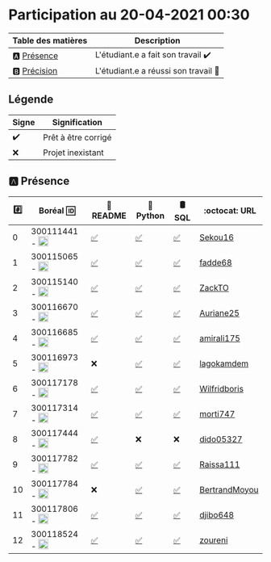 # Participation au 20-04-2021 00:30

| Table des matières            | Description                                             |
|-------------------------------|---------------------------------------------------------|
| :a: [Présence](#a-présence)   | L'étudiant.e a fait son travail    :heavy_check_mark:   |
| :b: [Précision](#b-précision) | L'étudiant.e a réussi son travail  :tada:               |

## Légende

| Signe              | Signification                 |
|--------------------|-------------------------------|
| :heavy_check_mark: | Prêt à être corrigé           |
| :x:                | Projet inexistant             |

## :a: Présence

|:hash:| Boréal :id:                | :newspaper: README | :snake: Python | :oil_drum: SQL | :octocat: URL |
|------|----------------------------|--------------------|----------------|------|-|
| 0 | 300111441 - <image src='https://avatars0.githubusercontent.com/u/55207099?s=460&v=4' width=20 height=20></image> | [:white_check_mark:](../300111441/README.md) | [:white_check_mark:](../300111441/b300111441.py) | [:white_check_mark:](../300111441/b300111441.sql) | [Sekou16](https://github.com/Sekou16/lab-programmation-mysqlsh-en-python) |
| 1 | 300115065 - <image src='https://avatars0.githubusercontent.com/u/54910778?s=460&v=4' width=20 height=20></image> | [:white_check_mark:](../300115065/README.md) | [:white_check_mark:](../300115065/b300115065.py) | [:white_check_mark:](../300115065/b300115065.sql) | [fadde68](https://github.com/fadde68/lab-programmation-mysqlsh-en-python) |
| 2 | 300115140 - <image src='https://avatars0.githubusercontent.com/u/54910329?s=460&v=4' width=20 height=20></image> | [:white_check_mark:](../300115140/README.md) | [:white_check_mark:](../300115140/b300115140.py) | [:white_check_mark:](../300115140/b300115140.sql) | [ZackTO](https://github.com/ZackTO/lab-programmation-mysqlsh-en-python) |
| 3 | 300116670 - <image src='https://avatars0.githubusercontent.com/u/55238107?s=460&v=4' width=20 height=20></image> | [:white_check_mark:](../300116670/README.md) | [:white_check_mark:](../300116670/b300116670.py) | [:white_check_mark:](../300116670/b300116670.sql) | [Auriane25](https://github.com/Auriane25/lab-programmation-mysqlsh-en-python) |
| 4 | 300116685 - <image src='https://avatars0.githubusercontent.com/u/54910751?s=460&v=4' width=20 height=20></image> | [:white_check_mark:](../300116685/README.md) | [:white_check_mark:](../300116685/b300116685.py) | [:white_check_mark:](../300116685/b300116685.sql) | [amirali175](https://github.com/amirali175/lab-programmation-mysqlsh-en-python) |
| 5 | 300116973 - <image src='https://avatars0.githubusercontent.com/u/54910252?s=460&v=4' width=20 height=20></image> | :x: | [:white_check_mark:](../300116973/b300116973.py) | [:white_check_mark:](../300116973/b300116973.sql) | [lagokamdem](https://github.com/lagokamdem/lab-programmation-mysqlsh-en-python) |
| 6 | 300117178 - <image src='https://avatars0.githubusercontent.com/u/54910937?s=460&v=4' width=20 height=20></image> | [:white_check_mark:](../300117178/README.md) | [:white_check_mark:](../300117178/b300117178.py) | [:white_check_mark:](../300117178/b300117178.sql) | [Wilfridboris](https://github.com/Wilfridboris/lab-programmation-mysqlsh-en-python) |
| 7 | 300117314 - <image src='https://avatars0.githubusercontent.com/u/54910700?s=460&v=4' width=20 height=20></image> | [:white_check_mark:](../300117314/README.md) | [:white_check_mark:](../300117314/b300117314.py) | [:white_check_mark:](../300117314/b300117314.sql) | [morti747](https://github.com/morti747/lab-programmation-mysqlsh-en-python) |
| 8 | 300117444 - <image src='https://avatars0.githubusercontent.com/u/54910261?s=460&v=4' width=20 height=20></image> | [:white_check_mark:](../300117444/README.md) | :x: | :x: | [dido05327](https://github.com/dido05327/lab-programmation-mysqlsh-en-python) |
| 9 | 300117782 - <image src='https://avatars0.githubusercontent.com/u/56364697?s=460&v=4' width=20 height=20></image> | [:white_check_mark:](../300117782/README.md) | [:white_check_mark:](../300117782/b300117782.py) | [:white_check_mark:](../300117782/b300117782.sql) | [Raissa111](https://github.com/Raissa111/lab-programmation-mysqlsh-en-python) |
| 10 | 300117784 - <image src='https://avatars0.githubusercontent.com/u/54910102?s=460&v=4' width=20 height=20></image> | :x: | [:white_check_mark:](../300117784/b300117784.py) | [:white_check_mark:](../300117784/b300117784.sql) | [BertrandMoyou](https://github.com/BertrandMoyou/lab-programmation-mysqlsh-en-python) |
| 11 | 300117806 - <image src='https://avatars0.githubusercontent.com/u/54910103?s=460&v=4' width=20 height=20></image> | [:white_check_mark:](../300117806/README.md) | [:white_check_mark:](../300117806/b300117806.py) | [:white_check_mark:](../300117806/b300117806.sql) | [djibo648](https://github.com/djibo648/lab-programmation-mysqlsh-en-python) |
| 12 | 300118524 - <image src='https://avatars0.githubusercontent.com/u/56364857?s=460&v=4' width=20 height=20></image> | [:white_check_mark:](../300118524/README.md) | [:white_check_mark:](../300118524/b300118524.py) | [:white_check_mark:](../300118524/b300118524.sql) | [zoureni](https://github.com/zoureni/lab-programmation-mysqlsh-en-python) |
